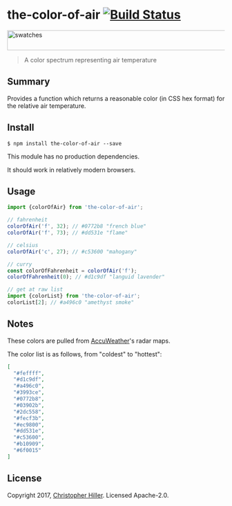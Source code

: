 # the-color-of-air [![Build Status](https://travis-ci.org/boneskull/the-color-of-air.svg?branch=master)](https://travis-ci.org/boneskull/the-color-of-air)

<img src="https://cldup.com/-1AEd2IfBy.png" title="swatches" alt="swatches" width="586" height="46"/>

> A color spectrum representing air temperature

## Summary

Provides a function which returns a reasonable color (in CSS hex format) for the relative air temperature.

## Install

```shell
$ npm install the-color-of-air --save
```

This module has no production dependencies.
 
It should work in relatively modern browsers.

## Usage

```js
import {colorOfAir} from 'the-color-of-air';

// fahrenheit
colorOfAir('f', 32); // #0772b8 "french blue"
colorOfAir('f', 73); // #dd531e "flame"

// celsius
colorOfAir('c', 27); // #c53600 "mahogany"

// curry
const colorOfFahrenheit = colorOfAir('f');
colorOfFahrenheit(0); // #d1c9df "languid lavender"

// get at raw list
import {colorList} from 'the-color-of-air';
colorList[2]; // #a496c0 "amethyst smoke"
```

## Notes

These colors are pulled from [AccuWeather](http://www.accuweather.com/)'s radar maps.

The color list is as follows, from "coldest" to "hottest":

```json
[
  "#feffff",
  "#d1c9df",
  "#a496c0",
  "#3993ce",
  "#0772b8",
  "#03902b",
  "#2dc558",
  "#fecf3b",
  "#ec9800",
  "#dd531e",
  "#c53600",
  "#b10909",
  "#6f0015"
]
```

## License

Copyright 2017, [Christopher Hiller](https://boneskull.com).  Licensed Apache-2.0.
